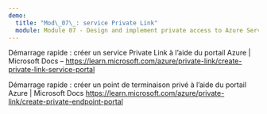 ```yaml
---
demo:
  title: "Mod\_07\_: service Private Link"
  module: Module 07 - Design and implement private access to Azure Services
---
```

Démarrage rapide : créer un service Private Link à l’aide du portail Azure | Microsoft Docs – https://learn.microsoft.com/azure/private-link/create-private-link-service-portal

Démarrage rapide : créer un point de terminaison privé à l’aide du portail Azure | Microsoft Docs https://learn.microsoft.com/azure/private-link/create-private-endpoint-portal

